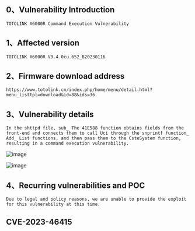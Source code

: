 ## 0、Vulnerability Introduction

```
TOTOLINK X6000R Command Execution Vulnerability
```

## 1、Affected version

```
TOTOLINK X6000R V9.4.0cu.652_B20230116
```

## 2、Firmware download address

```
https://www.totolink.cn/index.php/home/menu/detail.html?menu_listtpl=download&id=88&ids=36
```

## 3、Vulnerability details

```
In the shttpd file, sub_ The 41E588 function obtains fields from the front-end and connects them to call Uci through the snprintf function_ Add_ List functions, and then pass them to the CsteSystem function, resulting in a command execution vulnerability.
```

![image](https://github.com/XYIYM/Digging/blob/main/TOTOLINK/X6000R/17/upload/image-20231018115436365.png)

![image](https://github.com/XYIYM/Digging/blob/main/TOTOLINK/X6000R/17/upload/image-20231018115344689.png)

## 4、Recurring vulnerabilities and POC

```
Due to legal and policy reasons, we are unable to provide the exploit for this vulnerability at this time.
```
## CVE-2023-46415

